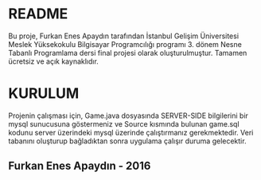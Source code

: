 # README #
Bu proje, Furkan Enes Apaydın tarafından İstanbul Gelişim Üniversitesi Meslek Yüksekokulu Bilgisayar Programcılığı programı 3. dönem Nesne Tabanlı Programlama dersi final projesi olarak oluşturulmuştur. Tamamen ücretsiz ve açık kaynaklıdır.

# KURULUM #
Projenin çalışması için, Game.java dosyasında SERVER-SIDE bilgilerini bir mysql sunucusuna göstermeniz ve Source kısmında bulunan game.sql kodunu server üzerindeki mysql üzerinde çalıştırmanız gerekmektedir. Veri tabanını oluşturup bağladıktan sonra uygulama çalışır duruma gelecektir.


## Furkan Enes Apaydın - 2016
